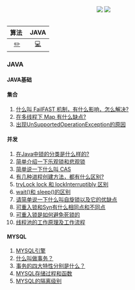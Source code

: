 <head>
<div align="center">
    <img src="https://badgen.net/badge/CyC/%E5%9C%A8%E7%BA%BF%E9%98%85%E8%AF%BB?icon=sourcegraph&color=BA55D3" alt="">
    <a href="https://github.com/Echo-sly/DayToDay"> <img src="https://badgen.net/github/stars/Echo-sly/DayToDay?icon=github&color=BA55D3"></a>
    <a href="https://github.com/Echo-sly/DayToDay"> <img src="https://badgen.net/github/forks/Echo-sly/DayToDay?icon=github&color=BA55D3"></a>
</div>
<br>

| 算法&nbsp; | JAVA |
| :---: | :----: |
| [:pencil2:](#pencil2-算法) | [:computer:](#computer-操作系统)

### JAVA

#### JAVA基础

#### 集合

1. [什么叫 FailFAST 机制，有什么影响，怎么解决?](https://github.com/Echo-sly/DayToDay/tree/master/src/set/FailFAST.md)
2. [在多线程下 Map 有什么缺点?](https://github.com/Echo-sly/DayToDay/tree/master/src/set/DisadvantageOfMap.md)
3. [出现UnSupportedOperationException的原因](https://github.com/Echo-sly/DayToDay/tree/master/src/set/UnSupportedOperationException.md)

#### 并发

1. [在Java中锁的分类是什么样的?](https://github.com/Echo-sly/DayToDay/tree/master/src/concurrent/Lock.md)
2. [简单介绍一下乐观锁和悲观锁](https://github.com/Echo-sly/DayToDay/tree/master/src/concurrent/Lock.md)
3. [简单说一下什么叫 CAS](https://github.com/Echo-sly/DayToDay/tree/master/src/concurrent/Lock.md)
4. [有几种进程创建方法，都有什么区别?](https://github.com/Echo-sly/DayToDay/tree/master/src/concurrent/fourThreadCreateFunctionDifferience.md)
5. [tryLock lock 和 lockInterruptibly 区别](https://github.com/Echo-sly/DayToDay/tree/master/src/concurrent/DifferienceAmongTryLockLockAndLockInterruptibly.md)
6. [wait()和 sleep()的区别](https://github.com/Echo-sly/DayToDay/tree/master/src/concurrent/DiffererceOfWaitAndSleep.md)
7. [请简单说一下什么叫自旋锁以及它的优缺点](https://github.com/Echo-sly/DayToDay/tree/master/src/concurrent/SpinLock.md)
8. [可重入锁和Syn有什么相同点和不同点](https://github.com/Echo-sly/DayToDay/tree/master/src/concurrent/DifferenceBetweenSynandLock.md)
9. [可重入锁是如何避免死锁的](https://github.com/Echo-sly/DayToDay/tree/master/src/concurrent/AvoidDeadLockUsingReentrantLock.md)
10. [线程池的工作原理及工作流程](https://github.com/Echo-sly/DayToDay/tree/master/src/concurrent/ThreadPoolWorking.md)

#### MYSQL

1. [MYSQL引擎](https://github.com/Echo-sly/DayToDay/blob/master/src/mysql/%20engine.md)
2. [什么叫做事务？](https://github.com/Echo-sly/DayToDay/blob/master/src/mysql/Transaction.md)
3. [事务的四大特性分别是什么？](https://github.com/Echo-sly/DayToDay/blob/master/src/mysql/Transaction.md)
4. [MYSQL存储过程和函数](https://github.com/Echo-sly/DayToDay/blob/master/src/mysql/ProceduresAndFunctions.md)
5. [MYSQL的隔离级别](https://github.com/Echo-sly/DayToDay/blob/master/src/mysql/transactionIsolationLevel.md)